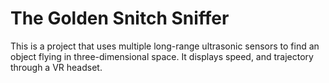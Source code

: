 # The Golden Snitch Sniffer
This is a project that uses multiple long-range ultrasonic sensors to find an object flying in three-dimensional space. It displays speed, and trajectory through a VR headset.
